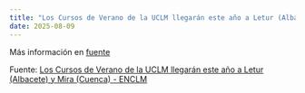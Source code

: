 ```yaml
---
title: "Los Cursos de Verano de la UCLM llegarán este año a Letur (Albacete) y Mira (Cuenca) - ENCLM"
date: 2025-08-09
---
```


Más información en [fuente](https://news.google.com/rss/articles/CBMi1AFBVV95cUxNYmlUazJaMlB4bnN3WlhrVmZITjM3OWJTS0pmLWlCTXhRZ2U5S283ZnVQYTRta0Zlay1XOWp5OFkwZnBPZ2hjb0V0ZnlvVkM0NkhueXNxVENMNEZxdjBlLTVuSGRteEpvYzJpeFZYVEIyNExubE9NWS1DNDM4MTlJZGVyR0JDdU9pcVdLQkRnWHVZbmI1cVVhQVIyakJwUHRtOU85TmNSSFJxYjJiWU5mOENvT1hzR1RZOTRkWlEtY2FiM2ZadFNkbHdaZDgyb1J2X3dKRA?oc=5)

Fuente: [Los Cursos de Verano de la UCLM llegarán este año a Letur (Albacete) y Mira (Cuenca) - ENCLM](https://news.google.com/rss/articles/CBMi1AFBVV95cUxNYmlUazJaMlB4bnN3WlhrVmZITjM3OWJTS0pmLWlCTXhRZ2U5S283ZnVQYTRta0Zlay1XOWp5OFkwZnBPZ2hjb0V0ZnlvVkM0NkhueXNxVENMNEZxdjBlLTVuSGRteEpvYzJpeFZYVEIyNExubE9NWS1DNDM4MTlJZGVyR0JDdU9pcVdLQkRnWHVZbmI1cVVhQVIyakJwUHRtOU85TmNSSFJxYjJiWU5mOENvT1hzR1RZOTRkWlEtY2FiM2ZadFNkbHdaZDgyb1J2X3dKRA?oc=5)
